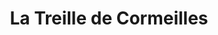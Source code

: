 ---
title: "La Treille de Cormeilles"
url: /cormeilles-en-parisis/la-treille-de-cormeilles/
shop: alcool
---